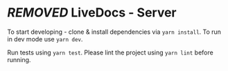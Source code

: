 # ***REMOVED*** LiveDocs - Server

To start developing - clone & install dependencies via `yarn install`.
To run in dev mode use `yarn dev`.

Run tests using `yarn test`.
Please lint the project using `yarn lint` before running.